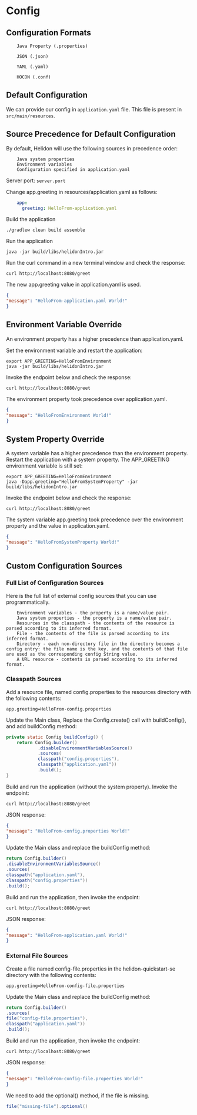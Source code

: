 # Config

## Configuration Formats
```
    Java Property (.properties)

    JSON (.json)

    YAML (.yaml)

    HOCON (.conf)
```

## Default Configuration
We can provide our config in `application.yaml` file. 
This file is present in `src/main/resources`.

## Source Precedence for Default Configuration
By default, Helidon will use the following sources in precedence order:
```
    Java system properties
    Environment variables
    Configuration specified in application.yaml
```

Server port: `server.port`

Change app.greeting in resources/application.yaml as follows:
```yaml
    app:
      greeting: HelloFrom-application.yaml
```

Build the application
```shell
./gradlew clean build assemble
```

Run the application
```shell
java -jar build/libs/helidonIntro.jar
```

Run the curl command in a new terminal window and check the response:
```shell
curl http://localhost:8080/greet
```

The new app.greeting value in application.yaml is used.
```json
{
"message": "HelloFrom-application.yaml World!"
}
```

## Environment Variable Override
An environment property has a higher precedence than application.yaml.

Set the environment variable and restart the application:
```shell
export APP_GREETING=HelloFromEnvironment
java -jar build/libs/helidonIntro.jar
```

Invoke the endpoint below and check the response:
```shell
curl http://localhost:8080/greet

```

The environment property took precedence over application.yaml.
```json
{
"message": "HelloFromEnvironment World!"
}
```

## System Property Override
A system variable has a higher precedence than the environment property.
Restart the application with a system property. The APP_GREETING environment variable is still set:

```shell
export APP_GREETING=HelloFromEnvironment
java -Dapp.greeting="HelloFromSystemProperty" -jar build/libs/helidonIntro.jar
```

Invoke the endpoint below and check the response:
```shell
curl http://localhost:8080/greet

```

The system variable app.greeting took precedence over the environment property and the value in application.yaml.
```json
{
"message": "HelloFromSystemProperty World!"
}
```

## Custom Configuration Sources
### Full List of Configuration Sources
Here is the full list of external config sources that you can use programmatically.
```
    Environment variables - the property is a name/value pair.
    Java system properties - the property is a name/value pair.
    Resources in the classpath - the contents of the resource is parsed according to its inferred format.
    File - the contents of the file is parsed according to its inferred format.
    Directory - each non-directory file in the directory becomes a config entry: the file name is the key. and the contents of that file are used as the corresponding config String value.
    A URL resource - contents is parsed according to its inferred format. 
```

### Classpath Sources
Add a resource file, named config.properties to the resources directory with the following contents:
```properties
app.greeting=HelloFrom-config.properties
```

Update the Main class, Replace the Config.create() call with buildConfig(), and add buildConfig method:
```java
private static Config buildConfig() {
    return Config.builder()
            .disableEnvironmentVariablesSource()
            .sources(
            classpath("config.properties"),
            classpath("application.yaml"))
            .build();
}
```

Build and run the application (without the system property). Invoke the endpoint:
```shell
curl http://localhost:8080/greet

```

JSON response:
```json
{
"message": "HelloFrom-config.properties World!"
}
```

Update the Main class and replace the buildConfig method:
```java
return Config.builder()
.disableEnvironmentVariablesSource()
.sources(
classpath("application.yaml"),
classpath("config.properties"))
.build();
```

Build and run the application, then invoke the endpoint:
```shell
curl http://localhost:8080/greet

```

JSON response:
```json
{
"message": "HelloFrom-application.yaml World!"
}
```

### External File Sources
Create a file named config-file.properties in the helidon-quickstart-se directory with the following contents:
```properties
app.greeting=HelloFrom-config-file.properties
```

Update the Main class and replace the buildConfig method:
```java
return Config.builder()
.sources(
file("config-file.properties"),
classpath("application.yaml"))
.build();
```

Build and run the application, then invoke the endpoint:
```shell
curl http://localhost:8080/greet

```

JSON response:
```json
{
"message": "HelloFrom-config-file.properties World!"
}
```

We need to add the optional() method, if the file is missing.
```java
file("missing-file").optional()
```
